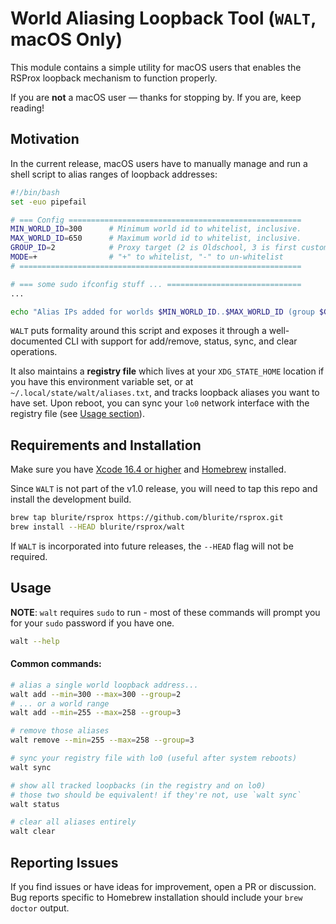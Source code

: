 # World Aliasing Loopback Tool (`WALT`, macOS Only)

This module contains a simple utility for macOS users that enables the RSProx loopback mechanism to function properly.  

If you are **not** a macOS user — thanks for stopping by. If you are, keep reading!

## Motivation

In the current release, macOS users have to manually manage and run a shell script to alias ranges of loopback addresses:

```bash
#!/bin/bash
set -euo pipefail

# === Config ====================================================
MIN_WORLD_ID=300      # Minimum world id to whitelist, inclusive.
MAX_WORLD_ID=650      # Maximum world id to whitelist, inclusive.
GROUP_ID=2            # Proxy target (2 is Oldschool, 3 is first custom, etc).
MODE=+                # "+" to whitelist, "-" to un-whitelist
# ===============================================================

# === some sudo ifconfig stuff ... ==============================
...

echo "Alias IPs added for worlds $MIN_WORLD_ID..$MAX_WORLD_ID (group $GROUP_ID)."
```

`WALT` puts formality around this script and exposes it through a well-documented CLI with
support for add/remove, status, sync, and clear operations. 

It also maintains a **registry file** which lives
at your `XDG_STATE_HOME` location if you have this environment variable set, or at `~/.local/state/walt/aliases.txt`, and tracks loopback aliases you want to have set. Upon reboot, you can sync your `lo0` network interface with the registry file (see [Usage section](#usage)).

## Requirements and Installation

Make sure you have [Xcode 16.4 or higher](https://xcodereleases.com/) and [Homebrew](https://brew.sh/) installed.

Since `WALT` is not part of the v1.0 release, you will need to tap this repo and install the development build.

```bash
brew tap blurite/rsprox https://github.com/blurite/rsprox.git
brew install --HEAD blurite/rsprox/walt
```

If `WALT` is incorporated into future releases, the `--HEAD` flag will not be required.

## Usage

**NOTE**: `walt` requires `sudo` to run - most of these commands will prompt you for your `sudo` password if you have one.

```bash
walt --help
```

#### Common commands:

```bash
# alias a single world loopback address...
walt add --min=300 --max=300 --group=2
# ... or a world range
walt add --min=255 --max=258 --group=3

# remove those aliases
walt remove --min=255 --max=258 --group=3

# sync your registry file with lo0 (useful after system reboots)
walt sync

# show all tracked loopbacks (in the registry and on lo0)
# those two should be equivalent! if they're not, use `walt sync`
walt status

# clear all aliases entirely
walt clear
```

## Reporting Issues

If you find issues or have ideas for improvement, open a PR or discussion. Bug reports
specific to Homebrew installation should include your `brew doctor` output.